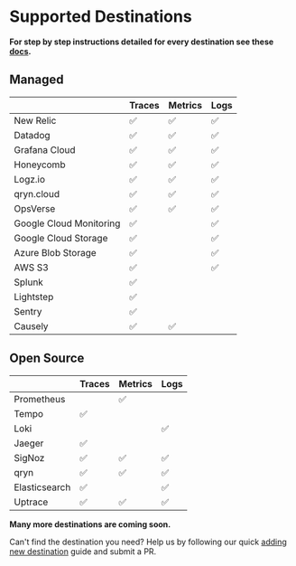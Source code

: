 # Supported Destinations

**For step by step instructions detailed for every destination see these [docs](https://docs.odigos.io/backends).**

## Managed

|                         | Traces | Metrics | Logs |
|-------------------------| ------ | ------- | ---- |
| New Relic               | ✅      | ✅      | ✅   |
| Datadog                 | ✅      | ✅      | ✅   |
| Grafana Cloud           | ✅      | ✅      | ✅   |
| Honeycomb               | ✅      | ✅      | ✅   |
| Logz.io                 | ✅      | ✅      | ✅   |
| qryn.cloud              | ✅      | ✅      | ✅   |
| OpsVerse                | ✅      | ✅      | ✅   |
| Google Cloud Monitoring | ✅      |         | ✅   |
| Google Cloud Storage    | ✅      |         | ✅   |
| Azure Blob Storage      | ✅      |         | ✅   |
| AWS S3                  | ✅      |         | ✅   |
| Splunk                  | ✅      |         |      |
| Lightstep               | ✅      |         |      |
| Sentry                  | ✅      |         |      |
| Causely                 | ✅      | ✅      |      |

## Open Source

|               | Traces | Metrics | Logs |
| ------------- | ------ | ------- | ---- |
| Prometheus    |        | ✅      |      |
| Tempo         | ✅     |         |      |
| Loki          |        |         | ✅   |
| Jaeger        | ✅     |         |      |
| SigNoz        | ✅     | ✅      | ✅   |
| qryn          | ✅     | ✅      | ✅   |
| Elasticsearch | ✅     |         | ✅   |
| Uptrace       | ✅     | ✅      | ✅   |

**Many more destinations are coming soon.**

Can't find the destination you need? Help us by following our quick [adding new destination](https://docs.odigos.io/adding-new-dest) guide and submit a PR.
